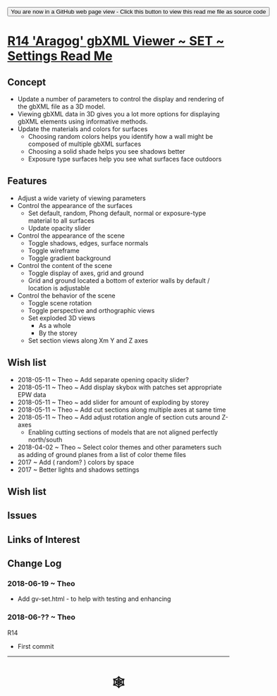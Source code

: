 <span style=display:none; >[You are now in a GitHub source code view - click this link to view Read Me file as a web page](http://www.ladybug.tools/spider/index.html#gbxml-viewer/r14/gv-set-settings/README.md "View file as a web page." ) </span>

<div><input type=button onclick="window.location.href='https://github.com/ladybug-tools/spider/blob/master/gbxml-viewer/r14/gv-set-settings/README-template.md'";
value='You are now in a GitHub web page view - Click this button to view this read me file as source code' ></div>


# [R14 'Aragog' gbXML Viewer ~ SET ~ Settings Read Me]( #gbxml-viewer/r14/gv-set-settings/README-template.md )

<!--
<iframe class=iframeReadMe src=http://www.ladybug.tools/spider/gbxml-viewer/r14/gv-set-settings/gv-tmp.html width=100% height=400px >Iframes are not displayed on github.com</iframe>

## Full screen test script: [SET ~ Settings]( http://www.ladybug.tools/spider/gbxml-viewer/r14/gv-set-settings/gv-tmp.html )
-->

## Concept

* Update a number of parameters to control the display and rendering of the gbXML file as a 3D model.
* Viewing gbXML data in 3D gives you a lot more options for displaying gbXML elements using informative methods.
* Update the materials and colors for surfaces
	- Choosing random colors helps you identify how a wall might be composed of multiple gbXML surfaces
	- Choosing a solid shade helps you see shadows better
	- Exposure type surfaces help you see what surfaces face outdoors

## Features

* Adjust a wide variety of viewing parameters
* Control the appearance of the surfaces
	* Set default, random, Phong default, normal or exposure-type material to all surfaces
	* Update opacity slider
* Control the appearance of the scene
	* Toggle shadows, edges, surface normals
	* Toggle wireframe
	* Toggle gradient background
* Control the content of the scene
	* Toggle display of axes, grid and ground
	* Grid and ground located a bottom of exterior walls by default / location is adjustable
* Control the behavior of the scene
	* Toggle scene rotation
	* Toggle perspective and orthographic views
	* Set exploded 3D views
		* As a whole
		* By the storey
	* Set section views along Xm Y and Z axes


## Wish list

* 2018-05-11 ~ Theo ~ Add separate opening opacity slider?
* 2018-05-11 ~ Theo ~ Add display skybox with patches set appropriate EPW data
* 2018-05-11 ~ Theo ~ add slider for amount of exploding by storey
* 2018-05-11 ~ Theo ~ Add cut sections along multiple axes at same time
* 2018-05-11 ~ Theo ~ Add adjust rotation angle of section cuts around Z-axes
	* Enabling cutting sections of models that are not aligned perfectly north/south
* 2018-04-02 ~ Theo ~ Select color themes and other parameters such as adding of ground planes from a list of color theme files
* 2017 ~ Add ( random? ) colors by space
* 2017 ~ Better lights and shadows settings


## Wish list



## Issues



## Links of Interest



## Change Log

### 2018-06-19 ~ Theo

* Add gv-set.html - to help with testing and enhancing

### 2018-06-?? ~ Theo
R14
* First commit

***

# <center title="hello!" ><a href=javascript:window.scrollTo(0,0); style=text-decoration:none; > &#x1f578; </a></center>



